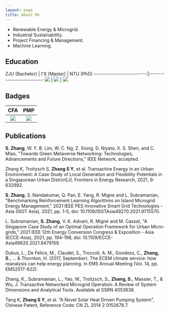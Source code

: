 ```yaml
---
layout: page
title: About Me
---
```


* Renewable Energy & Microgrid. 
* Industrial Sustainability. 
* Project Financing & Management.
* Machine Learning.

## Education

ZJU (Bachelor)     |  I'X (Master)  |  NTU (PhD)
:-------------------------:|:-------------------------:
![](http://siyue-zhang.github.io/images/readme/zju.png)  |  ![](http://siyue-zhang.github.io/images/readme/x.png) | ![](http://siyue-zhang.github.io/images/readme/ntu.png)


## Badges

CFA           |  PMP
:-------------------------:|:-------------------------:
![](http://siyue-zhang.github.io/images/cfa.png)  |  ![](http://siyue-zhang.github.io/images/pmp.png)


## Publications

**S. Zhang**, W. Y. B. Lim, W. C. Ng, Z. Xiong, D. Niyato, X. S. Shen, and C. Miao, "Towards Green Metaverse Networking: Technologies, Advancements and Future Directions," IEEE Network, accepted.

Zhang K, Troitzsch S, **Zhang S Y**, et al. Transactive Energy in an Urban Environment: A Case Study of Local Generation and Flexibility Potentials in a Singaporean Urban District[J]. Frontiers in Energy Research, 2021, 9: 632992.

**S. Zhang**, S. Nandakumar, Q. Pan, E. Yang, R. Migne and L. Subramanian, "Benchmarking Reinforcement Learning Algorithms on Island Microgrid Energy Management," 2021 IEEE PES Innovative Smart Grid Technologies - Asia (ISGT Asia), 2021, pp. 1-5, doi: 10.1109/ISGTAsia49270.2021.9715570.

L. Subramanian, **S. Zhang**, V. K. Advani, R. Migné and M. Cassat, "A Singapore Case Study of an Optimal Operation Framework for Urban Micro-grids," 2021 IEEE 12th Energy Conversion Congress & Exposition - Asia (ECCE-Asia), 2021, pp. 194-198, doi: 10.1109/ECCE-Asia49820.2021.9479159.

Dubus, L., De Felice, M., Claudel, S., Troccoli, A. M., Goodess, C., **Zhang, S.**, ... & Thornton, H. (2017, September). The ECEM climate service: how reanalysis can help energy planning. In EMS Annual Meeting (Vol. 14, pp. EMS2017-822).

Zhang, K., Subramanian, L., Yao, W., Troitzsch, S., **Zhang, S.**, Massier, T., & Wu, J. Transactive Networked Microgrid Operation: A Review of System Dimensions and Analytical Tools. Available at SSRN 4053638.

Tang K, **Zhang S Y**, et al. “A Novel Solar Heat Driven Pumping System”, Chinese Patent, Reference Code: CN ZL 2014 2 0152678.7.